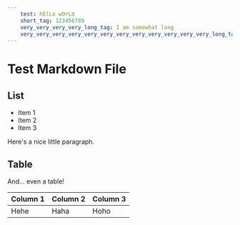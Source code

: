 ```yaml
---
    test: hElLo wOrLd
    short_tag: 123456789
    very_very_very_very_long_tag: I am somewhat long
    very_very_very_very_very_very_very_very_very_very_very_very_long_tag: I am very very very very very very very very very very very very long as well.
---
```


# Test Markdown File

## List

- Item 1
- Item 2 
- Item 3

Here's a nice little paragraph.

## Table
And... even a table!

| Column 1 | Column 2 | Column 3 |
|----------|----------|----------|
| Hehe | Haha | Hoho |